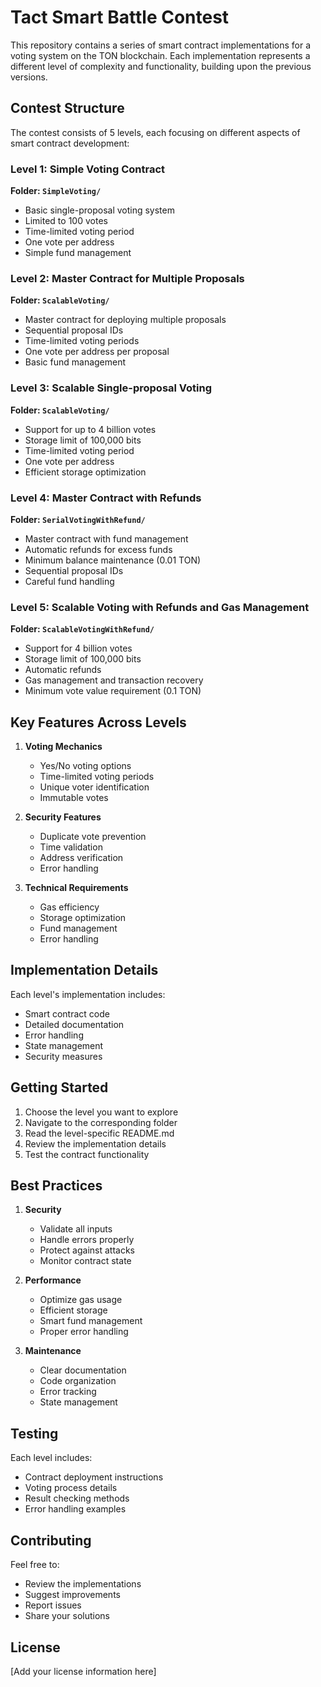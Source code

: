 # Tact Smart Battle Contest

This repository contains a series of smart contract implementations for a voting system on the TON blockchain. Each implementation represents a different level of complexity and functionality, building upon the previous versions.

## Contest Structure

The contest consists of 5 levels, each focusing on different aspects of smart contract development:

### Level 1: Simple Voting Contract
**Folder: `SimpleVoting/`**
- Basic single-proposal voting system
- Limited to 100 votes
- Time-limited voting period
- One vote per address
- Simple fund management

### Level 2: Master Contract for Multiple Proposals
**Folder: `ScalableVoting/`**
- Master contract for deploying multiple proposals
- Sequential proposal IDs
- Time-limited voting periods
- One vote per address per proposal
- Basic fund management

### Level 3: Scalable Single-proposal Voting
**Folder: `ScalableVoting/`**
- Support for up to 4 billion votes
- Storage limit of 100,000 bits
- Time-limited voting period
- One vote per address
- Efficient storage optimization

### Level 4: Master Contract with Refunds
**Folder: `SerialVotingWithRefund/`**
- Master contract with fund management
- Automatic refunds for excess funds
- Minimum balance maintenance (0.01 TON)
- Sequential proposal IDs
- Careful fund handling

### Level 5: Scalable Voting with Refunds and Gas Management
**Folder: `ScalableVotingWithRefund/`**
- Support for 4 billion votes
- Storage limit of 100,000 bits
- Automatic refunds
- Gas management and transaction recovery
- Minimum vote value requirement (0.1 TON)

## Key Features Across Levels

1. **Voting Mechanics**
   - Yes/No voting options
   - Time-limited voting periods
   - Unique voter identification
   - Immutable votes

2. **Security Features**
   - Duplicate vote prevention
   - Time validation
   - Address verification
   - Error handling

3. **Technical Requirements**
   - Gas efficiency
   - Storage optimization
   - Fund management
   - Error handling

## Implementation Details

Each level's implementation includes:
- Smart contract code
- Detailed documentation
- Error handling
- State management
- Security measures

## Getting Started

1. Choose the level you want to explore
2. Navigate to the corresponding folder
3. Read the level-specific README.md
4. Review the implementation details
5. Test the contract functionality

## Best Practices

1. **Security**
   - Validate all inputs
   - Handle errors properly
   - Protect against attacks
   - Monitor contract state

2. **Performance**
   - Optimize gas usage
   - Efficient storage
   - Smart fund management
   - Proper error handling

3. **Maintenance**
   - Clear documentation
   - Code organization
   - Error tracking
   - State management

## Testing

Each level includes:
- Contract deployment instructions
- Voting process details
- Result checking methods
- Error handling examples

## Contributing

Feel free to:
- Review the implementations
- Suggest improvements
- Report issues
- Share your solutions

## License

[Add your license information here] 
